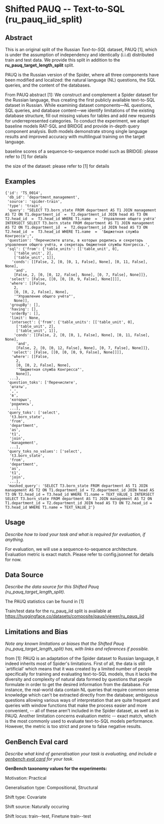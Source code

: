 # Shifted PAUQ -- Text-to-SQL (ru_pauq_iid_split)

## Abstract
This is an original split of the Russian _Text-to-SQL_ dataset, PAUQ [1], which is under the assumption of independency and identically (i.i.d) distributed train and test data. We provide this split in addition to the **ru_pauq_target_length_split** split.

PAUQ is the Russian version of the Spider, where all three components have been modified and localized: the natural language (NL) questions, the SQL queries, and the content of the databases. 

From PAUQ abstract [1]: We construct and complement a Spider dataset for the Russian language, thus creating the first publicly available text-to-SQL dataset in Russian. While examining dataset components—NL questions, SQL queries, and database content—we identify limitations of the existing database structure, fill out missing values for tables and add new requests for underrepresented categories. To conduct the experiment, we adapt baseline models RAT-SQL and BRIDGE and provide in-depth query component analysis. Both models demonstrate strong single language results and improved accuracy with multilingual training on the target language.

baseline scores of a sequence-to-sequence model such as BRIDGE: please refer to [1] for details

the size of the dataset: please refer to [1] for details

## Examples
```
{'id': 'TS_0014',
 'db_id': 'department_management',
 'source': 'spider-train',
 'type': 'train',
 'query': "SELECT T3.born_state FROM department AS T1 JOIN management AS T2 ON T1.department_id  =  T2.department_id JOIN head AS T3 ON T2.head_id  =  T3.head_id WHERE T1.name  =  'Управление общего учёта' INTERSECT SELECT T3.born_state FROM department AS T1 JOIN management AS T2 ON T1.department_id  =  T2.department_id JOIN head AS T3 ON T2.head_id  =  T3.head_id WHERE T1.name  =  'Бюджетная служба Конгресса';",
 'question': 'Перечислите штаты, в которых родились и секретарь управления общего учёта, и секретарь бюджетной службы Конгресса.',
 'sql': {'from': {'table_units': [['table_unit', 0],
    ['table_unit', 2],
    ['table_unit', 1]],
   'conds': [[False, 2, [0, [0, 1, False], None], [0, 11, False], None],
    'and',
    [False, 2, [0, [0, 12, False], None], [0, 7, False], None]]},
  'select': [False, [[0, [0, [0, 9, False], None]]]],
  'where': [[False,
    2,
    [0, [0, 2, False], None],
    '"Управление общего учёта"',
    None]],
  'groupBy': [],
  'having': [],
  'orderBy': [],
  'limit': None,
  'intersect': {'from': {'table_units': [['table_unit', 0],
     ['table_unit', 2],
     ['table_unit', 1]],
    'conds': [[False, 2, [0, [0, 1, False], None], [0, 11, False], None],
     'and',
     [False, 2, [0, [0, 12, False], None], [0, 7, False], None]]},
   'select': [False, [[0, [0, [0, 9, False], None]]]],
   'where': [[False,
     2,
     [0, [0, 2, False], None],
     '"Бюджетная служба Конгресса"',
     None]],
  ...},
 'question_toks': ['Перечислите',
  'штаты',
  ',',
  'в',
  'которых',
  'родились',
  ...],
 'query_toks': ['select',
  't3.born_state',
  'from',
  'department',
  'as',
  't1',
  'join',
  'management',
  ...],
 'query_toks_no_values': ['select',
  't3.born_state',
  'from',
  'department',
  'as',
  't1',
  'join',
  ...],
 'masked_query': 'SELECT T3.born_state FROM department AS T1 JOIN management AS T2 ON T1.department_id = T2.department_id JOIN head AS T3 ON T2.head_id = T3.head_id WHERE T1.name = TEXT_VALUE_1 INTERSECT SELECT T3.born_state FROM department AS T1 JOIN management AS T2 ON T1.department_id = T2.department_id JOIN head AS T3 ON T2.head_id = T3.head_id WHERE T1.name = TEXT_VALUE_2'}
```

## Usage
*Describe how to load your task and what is required for evaluation, if anything.*

For evaluation, we will use a sequence-to-sequence architecture. Evaluation metric is exact match. Please refer to config.jsonnet for details for now.


## Data Source
*Describe the data source for this Shifted Pauq (ru_pauq_target_length_split).*

The PAUQ statistics can be found in [1]

Train/test data for the ru_pauq_iid split is available at https://huggingface.co/datasets/composite/pauq/viewer/ru_pauq_iid

## Limitations and Bias
*Note any known limitations or biases that the Shifted Pauq (ru_pauq_target_length_split) has, with links and references if possible.*

from [1]: PAUQ is an adaptation of the Spider dataset to Russian language, it indeed inherits most of Spider's limitations. First of all, the data is still `artificial' which means that it was created by a limited number of people specifically for training and evaluating text-to-SQL models, thus it lacks the diversity and complexity of natural data formed by questions that people formulate in order to get the desired information from the database. For instance, the real-world data contain NL queries that require common sense knowledge which can't be extracted directly from the database; ambiguous questions allowing various ways of interpretation that are quite frequent and queries with window functions that make the process easier and more convenient, -- all of these aren't included in the Spider dataset, as well as in PAUQ. Another limitation concerns evaluation metric -- exact match, which is the most commonly used to evaluate text-to-SQL models performance. However, the metric is too strict and prone to false negative results.


## GenBench Eval card
*Describe what kind of generalisation your task is evaluating, and include a [genbench eval card](https://genbench.org/eval_cards/) for your task*.

**GenBench taxonomy values for the experiments:**

Motivation: Practical

Generalisation type: Compositional, Structural

Shift type: Covariate

Shift source: Naturally occuring

Shift locus: train--test, Finetune train--test


